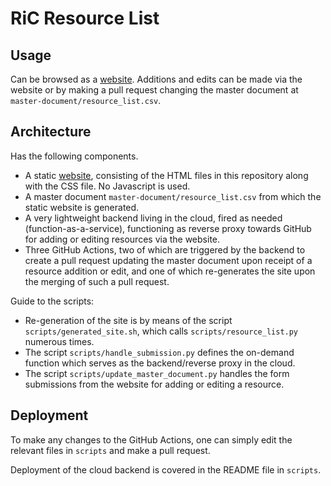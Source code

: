 RiC Resource List
=================

Usage
-----

Can be browsed as a [website](https://ica-egad.github.io/RiC-ResourceList/index.html). Additions and edits can be made via the website or by making a pull request changing the master document at `master-document/resource_list.csv`.


Architecture
------------

Has the following components.

* A static [website](https://ica-egad.github.io/RiC-ResourceList/index.html), consisting of the HTML files in this repository along with the CSS file. No Javascript is used.
* A master document `master-document/resource_list.csv` from which the static website is generated.
* A very lightweight backend living in the cloud, fired as needed (function-as-a-service), functioning as reverse proxy towards GitHub for adding or editing resources via the website.
* Three GitHub Actions, two of which are triggered by the backend to create a pull request updating the master document upon receipt of a resource addition or edit, and one of which re-generates the site upon the merging of such a pull request.

Guide to the scripts:

* Re-generation of the site is by means of the script `scripts/generated_site.sh`, which calls `scripts/resource_list.py` numerous times.
* The script `scripts/handle_submission.py` defines the on-demand function which serves as the backend/reverse proxy in the cloud.
* The script `scripts/update_master_document.py` handles the form submissions from the website for adding or editing a resource.


Deployment
----------

To make any changes to the GitHub Actions, one can simply edit the relevant files in `scripts` and make a pull request.

Deployment of the cloud backend is covered in the README file in `scripts`.
